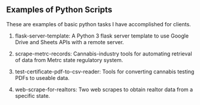 ## Examples of Python Scripts

These are examples of basic python tasks I have accomplished for clients.

1. flask-server-template: A Python 3 flask server template to use Google Drive and Sheets APIs with a remote server.

2. scrape-metrc-records: Cannabis-industry tools for automating retrieval of data from Metrc state regulatory system.

3. test-certificate-pdf-to-csv-reader: Tools for converting cannabis testing PDFs to useable data.

4. web-scrape-for-realtors: Two web scrapes to obtain realtor data from a specific state.
